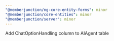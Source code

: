 ```yaml
---
"@memberjunction/ng-core-entity-forms": minor
"@memberjunction/core-entities": minor
"@memberjunction/server": minor
---
```


Add ChatOptionHandling column to AIAgent table
